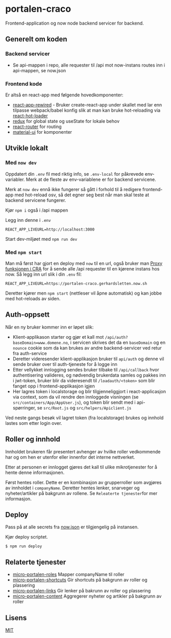 # portalen-craco

Frontend-application og now node backend servicer for backend.

## Generelt om koden

### Backend servicer

- Se api-mappen i repo, alle requester til /api mot now-instans routes inn i api-mappen, se now.json

### Frontend kode

Er altså en react-app med følgende hovedkomponenter:

- [react-app-rewired](https://github.com/timarney/react-app-rewired) - Bruker create-react-app under skallet med lar enn tilpasse webpack/babel konfig slik at man kan bruke hot-reloading via [react-hot-loader](https://github.com/gaearon/react-hot-loader)
- [redux](https://github.com/reduxjs/redux) for global state og useState for lokale behov
- [react-router](https://github.com/ReactTraining/react-router) for routing
- [material-ui](https://github.com/mui-org/material-ui) for komponenter

## Utvikle lokalt

### Med `now dev`

Oppdatert din `.env` fil med riktig info, se `.env-local` for påkrevede env-variabler. Merk at de fleste av env-variablene er for backend servicene.

Merk at `now dev` ennå ikke fungerer så gått i forhold til å redigere frontend-app med hot-reload osv, så det egner seg best når man skal teste at backend servicene fungerer.

Kjør `npm i` også i /api mappen

Legg inn denne i `.env`

```
REACT_APP_LIVEURL=http://localhost:3000
```

Start dev-miljøet med `npm run dev`

### Med `npm start`

Man må først har gjort en deploy med `now` til en url, også bruker man [Proxy funksjonen i CRA](https://create-react-app.dev/docs/proxying-api-requests-in-development) for å sende alle /api requester til en kjørene instans hos now. Så legg inn url slik i din `.env` fil:

```
REACT_APP_LIVEURL=https://portalen-craco.gerhardsletten.now.sh
```

Deretter kjører men `npm start` (nettleser vil åpne automatisk) og kan jobbe med hot-reloads av siden.

## Auth-oppsett

Når en ny bruker kommer inn er løpet slik:

- Klient-applikason starter og gjør et kall mot `/api/auth?baseDomain=www.domene.no`, i servicen skrives det da en `baseDomain` og en `nounce` cookie som da kan brukes av andre backend-servicer ved retur fra auth-service
- Deretter videresender klient-applikasjon bruker til `api/auth` og denne vil sende bruker over til auth-tjeneste for å logge inn
- Etter vellykket innlogging sendes bruker tilbake til `/api/callback` hvor authentisering valideres, og nødvendig brukerdata samles og pakkes inn i jwt-token, bruker blir da videresendt til `/loadauth/<token>` som blir fanget opp i frontend-applikasjon igjen
- Her lagres token i localstorage og blir tilgjenneliggjort i react-applicasjon via context, som da vil rendre den innloggede visningen (se `src/containers/App/AppUser.js`), og token blir sendt med i api-spørringer, se `src/Root.js` og `src/helpers/Apiclient.js`

Ved neste gangs besøk vil lagret token (fra localstorage) brukes og innhold lastes som etter login over.

## Roller og innhold

Innholdet brukeren får presentert avhenger av hvilke roller vedkommende har og om hen er utenfor eller innenfor det interne nettverket.

Etter at personen er innlogget gjøres det kall til ulike mikrotjenester for å hente denne informasjonen.

Først hentes roller. Dette er en kombinasjon av grupperroller som avgjøres av innholdet i `companyName`.
Deretter hentes lenker, snarveger og nyheter/artikler på bakgrunn av rollene. Se `Releaterte tjenester`for mer informasjon.

## Deploy

Pass på at alle secrets fra [now.json](now.json) er tilgjengelig på instansen.

Kjør deploy scriptet.

```
$ npm run deploy
```

## Relaterte tjenester

- [micro-portalen-roles](https://github.com/telemark/micro-portalen-roles) Mapper companyName til roller
- [micro-portalen-shortcuts](https://github.com/telemark/micro-portalen-shortcuts) Gir shortcuts på bakgrunn av roller og plassering
- [micro-portalen-links](https://github.com/telemark/micro-portalen-links) Gir lenker på bakrunn av roller og plassering
- [micro-portalen-content](https://github.com/telemark/micro-portalen-content) Aggregerer nyheter og artikler på bakgrunn av roller

## Lisens

[MIT](LICENSE)

